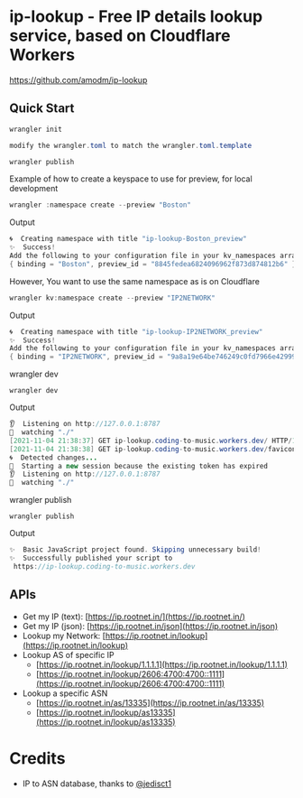 # ip-lookup - Free IP details lookup service, based on Cloudflare Workers

https://github.com/amodm/ip-lookup

## Quick Start

```java
wrangler init

modify the wrangler.toml to match the wrangler.toml.template

wrangler publish
```


Example of how to create a keyspace to use for preview, for local development
```java
wrangler :namespace create --preview "Boston"
```

Output
```java
🌀  Creating namespace with title "ip-lookup-Boston_preview"
✨  Success!
Add the following to your configuration file in your kv_namespaces array:
{ binding = "Boston", preview_id = "8845fedea6824096962f873d874812b6" }
```

However, You want to use the same namespace as is on Cloudflare
```java
wrangler kv:namespace create --preview "IP2NETWORK"
```

Output
```java
🌀  Creating namespace with title "ip-lookup-IP2NETWORK_preview"
✨  Success!
Add the following to your configuration file in your kv_namespaces array:
{ binding = "IP2NETWORK", preview_id = "9a8a19e64be746249c0fd7966e42999f", id = "e9cb6bf7a1344b3b84f5f4654a556b4f" }
```

wrangler dev
```
wrangler dev
```

Output
```java
👂  Listening on http://127.0.0.1:8787
💁  watching "./"
[2021-11-04 21:38:37] GET ip-lookup.coding-to-music.workers.dev/ HTTP/1.1 200 OK
[2021-11-04 21:38:38] GET ip-lookup.coding-to-music.workers.dev/favicon.ico HTTP/1.1 404 Not Found
🌀  Detected changes...
💁  Starting a new session because the existing token has expired
👂  Listening on http://127.0.0.1:8787
💁  watching "./"
```

wrangler publish
```
wrangler publish
```

Output
```java
✨  Basic JavaScript project found. Skipping unnecessary build!
✨  Successfully published your script to
 https://ip-lookup.coding-to-music.workers.dev
 ```

## APIs
* Get my IP (text):  [https://ip.rootnet.in/](https://ip.rootnet.in/)
* Get my IP (json):  [https://ip.rootnet.in/json](https://ip.rootnet.in/json)
* Lookup my Network: [https://ip.rootnet.in/lookup](https://ip.rootnet.in/lookup)
* Lookup AS of specific IP
    * [https://ip.rootnet.in/lookup/1.1.1.1](https://ip.rootnet.in/lookup/1.1.1.1)
    * [https://ip.rootnet.in/lookup/2606:4700:4700::1111](https://ip.rootnet.in/lookup/2606:4700:4700::1111)
* Lookup a specific ASN
    * [https://ip.rootnet.in/as/13335](https://ip.rootnet.in/as/13335)
    * [https://ip.rootnet.in/lookup/as13335](https://ip.rootnet.in/lookup/as13335)

# Credits
* IP to ASN database, thanks to [@jedisct1](https://github.com/jedisct1/iptoasn-webservice)